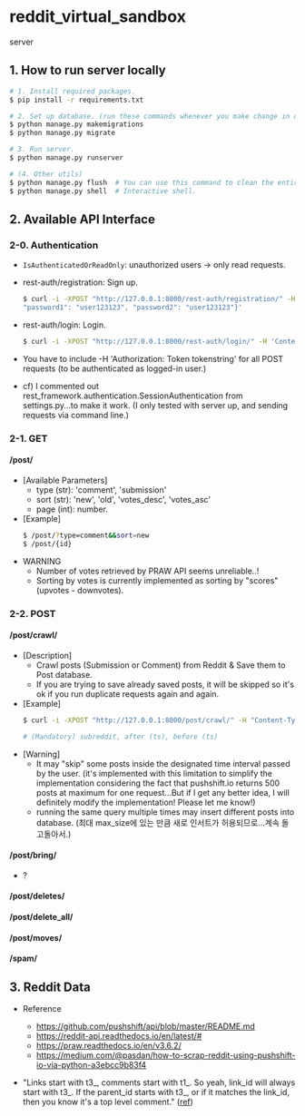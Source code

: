 # reddit_virtual_sandbox

server


## 1. How to run server locally
```bash
# 1. Install required packages.
$ pip install -r requirements.txt

# 2. Set up database. (run these commands whenever you make change in database schema (models.py))
$ python manage.py makemigrations
$ python manage.py migrate

# 3. Run server.
$ python manage.py runserver

# (4. Other utils)
$ python manage.py flush  # You can use this command to clean the entire database.
$ python manage.py shell  # Interactive shell.
```

## 2. Available API Interface

### 2-0. Authentication
- `IsAuthenticatedOrReadOnly`: unauthorized users -> only read requests.
- rest-auth/registration: Sign up.
  ```bash
  $ curl -i -XPOST "http://127.0.0.1:8000/rest-auth/registration/" -H "Content-Type: application/json" -d '{"username": "user",
  "password1": "user123123", "password2": "user123123"}'
  ```
- rest-auth/login: Login.
  ```bash
  $ curl -i -XPOST "http://127.0.0.1:8000/rest-auth/login/" -H 'Content-Type: application/json' -H  'Authorization: Token tokenstring' -d '{"username": "user", "password": "user123123"}'
  ```

- You have to include -H  'Authorization: Token tokenstring' for all POST requests (to be authenticated as logged-in user.)
- cf) I commented out rest_framework.authentication.SessionAuthentication from settings.py...to make it work. (I only tested with server up, and sending requests via command line.)
### 2-1. GET
#### /post/
- [Available Parameters]
  - type (str): 'comment', 'submission'
  - sort (str): 'new', 'old', 'votes_desc', 'votes_asc'
  - page (int): number.
- [Example]
  ```bash
  $ /post/?type=comment&&sort=new
  $ /post/{id}
  ```
- WARNING
  - Number of votes retrieved by PRAW API seems unreliable..!
  - Sorting by votes is currently implemented as sorting by "scores" (upvotes - downvotes).

### 2-2. POST

#### /post/crawl/
- [Description]
  - Crawl posts (Submission or Comment) from Reddit & Save them to Post database.
  - If you are trying to save already saved posts, it will be skipped so it's ok if you run duplicate requests again and again.
- [Example]
  ```bash
  $ curl -i -XPOST "http://127.0.0.1:8000/post/crawl/" -H "Content-Type: application/json" -H  'Authorization: Token tokenstring' -d '{"subreddit": "Cooking", "after": 1602255600, "before": 1602343800, "post_type": "comment", "max_size": 100}'

  # (Mandatory) subreddit, after (ts), before (ts)
  ```
- [Warning]
  - It may "skip" some posts inside the designated time interval passed by the user. (it's implemented with this limitation to simplify the implementation considering the fact that pushshift.io returns 500 posts at maximum for one request...But if I get any better idea, I will definitely modify the implementation! Please let me know!)
  - running the same query multiple times may insert different posts into database. (최대 max_size에 있는 만큼 새로 인서트가 허용되므로...계속 돌고돌아서.)

#### /post/bring/
- ? 

#### /post/deletes/
#### /post/delete_all/
#### /post/moves/

#### /spam/

## 3. Reddit Data
- Reference
  - https://github.com/pushshift/api/blob/master/README.md
  - https://reddit-api.readthedocs.io/en/latest/#
  - https://praw.readthedocs.io/en/v3.6.2/
  - https://medium.com/@pasdan/how-to-scrap-reddit-using-pushshift-io-via-python-a3ebcc9b83f4

- "Links start with t3_, comments start with t1_. So yeah, link_id will always start with t3_.
If the parent_id starts with t3_, or if it matches the link_id, then you know it's a top level comment."
([ref](https://www.reddit.com/r/pushshift/comments/ayvut7/how_do_you_link_the_comments_with_their/ei3smjp/))
